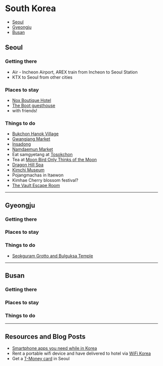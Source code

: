 # South Korea

* [Seoul](#seoul)
* [Gyeongju](#gyeongju)
* [Busan](#busan)

## <a name="seoul"></a> Seoul

### Getting there

* Air - Incheon Airport, AREX train from Incheon to Seoul Station
* KTX to Seoul from other cities

### Places to stay

* [Nox Boutique Hotel](http://www.agoda.com/nox-boutique-hotel/hotel/seoul-kr.html)
* [The Boot guesthouse](http://www.agoda.com/the-boot-guesthouse/hotel/seoul-kr.html)
* with friends!

### Things to do

* [Bukchon Hanok Village](http://english.visitkorea.or.kr/enu/SI/SI_EN_3_1_1_1.jsp?cid=561382)
* [Gwangjang Market](http://www.tripadvisor.com/Attraction_Review-g294197-d1552278-Reviews-Gwangjang_Market-Seoul.html)
* [Insadong](http://www.tripadvisor.com/Attraction_Review-g294197-d592506-Reviews-Insadong-Seoul.html)
* [Namdaemun Market](http://www.tripadvisor.com/Attraction_Review-g294197-d324907-Reviews-Namdaemun_Market-Seoul.html)
* Eat samgyetang at [Tosokchon](http://www.tripadvisor.com/Restaurant_Review-g294197-d1174982-Reviews-Tosokchon-Seoul.html)
* Tea at [Moon Bird Only Thinks of the Moon](http://thesoulofseoul.net/2014/03/24/5894/)
* [Dragon Hill Spa](http://www.tripadvisor.com/Attraction_Review-g294197-d1641304-Reviews-Dragonhill_Spa_Resort-Seoul.html)
* [Kimchi Museum](http://english.visitkorea.or.kr/enu/SI/SI_EN_3_1_1_1.jsp?cid=268153)
* Pojangmachas in Itaewon
* Kimhae Cherry blossom festival?
* [The Vault Escape Room](http://www.myseoulsearching.com/2015/06/the-vault-escape-rooms-hongdae.html)

<hr />

## <a name="#gyeongju"></a> Gyeongju

### Getting there

### Places to stay

### Things to do

* [Seokguram Grotto and Bulguksa Temple](http://whc.unesco.org/en/list/736)

<hr />

## <a name="#busan"></a> Busan

### Getting there

### Places to stay

### Things to do

<hr />

## Resources and Blog Posts

* [Smartphone apps you need while in Korea](http://zannahinkorea.blogspot.com/2014/07/smartphone-apps-you-need-while-in-korea.html)
* Rent a portable wifi device and have delivered to hotel via [WiFi Korea](http://wifi-korea.com/Referral.html)
* Get a [T-Money card](http://english.visitkorea.or.kr/enu/TR/TR_EN_5_4.jsp) in Seoul
